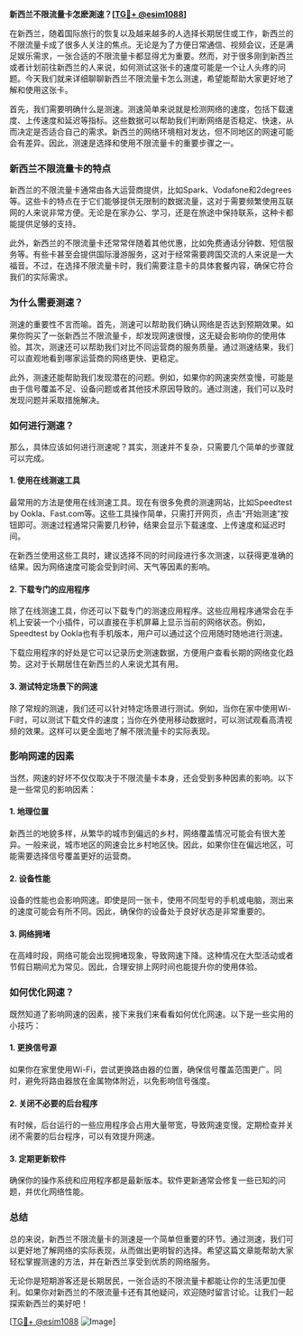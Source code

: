 **新西兰不限流量卡怎麽測速？[[TG💪+ @esim1088](https://t.me/s/esim1088)]**

在新西兰，随着国际旅行的恢复以及越来越多的人选择长期居住或工作，新西兰的不限流量卡成了很多人关注的焦点。无论是为了方便日常通信、视频会议，还是满足娱乐需求，一张合适的不限流量卡都显得尤为重要。然而，对于很多刚到新西兰或者计划前往新西兰的人来说，如何测试这张卡的速度可能是一个让人头疼的问题。今天我们就来详细聊聊新西兰不限流量卡怎么测速，希望能帮助大家更好地了解和使用这张卡。

首先，我们需要明确什么是测速。测速简单来说就是检测网络的速度，包括下载速度、上传速度和延迟等指标。这些数据可以帮助我们判断网络是否稳定、快速，从而决定是否适合自己的需求。新西兰的网络环境相对发达，但不同地区的网速可能会有差异。因此，测速是选择和使用不限流量卡的重要步骤之一。

### **新西兰不限流量卡的特点**

新西兰的不限流量卡通常由各大运营商提供，比如Spark、Vodafone和2degrees等。这些卡的特点在于它们能够提供无限制的数据流量，这对于需要频繁使用互联网的人来说非常方便。无论是在家办公、学习，还是在旅途中保持联系，这种卡都能提供足够的支持。

此外，新西兰的不限流量卡还常常伴随着其他优惠，比如免费通话分钟数、短信服务等。有些卡甚至会提供国际漫游服务，这对于经常需要跨国交流的人来说是一大福音。不过，在选择不限流量卡时，我们需要注意卡的具体套餐内容，确保它符合我们的实际需求。

### **为什么需要测速？**

测速的重要性不言而喻。首先，测速可以帮助我们确认网络是否达到预期效果。如果你购买了一张新西兰不限流量卡，却发现网速很慢，这无疑会影响你的使用体验。其次，测速还可以帮助我们对比不同运营商的服务质量。通过测速结果，我们可以直观地看到哪家运营商的网络更快、更稳定。

此外，测速还能帮助我们发现潜在的问题。例如，如果你的网速突然变慢，可能是由于信号覆盖不足、设备问题或者其他技术原因导致的。通过测速，我们可以及时发现问题并采取措施解决。

### **如何进行测速？**

那么，具体应该如何进行测速呢？其实，测速并不复杂，只需要几个简单的步骤就可以完成。

#### **1. 使用在线测速工具**

最常用的方法是使用在线测速工具。现在有很多免费的测速网站，比如Speedtest by Ookla、Fast.com等。这些工具操作简单，只需打开网页，点击“开始测速”按钮即可。测速过程通常只需要几秒钟，结果会显示下载速度、上传速度和延迟时间。

在新西兰使用这些工具时，建议选择不同的时间段进行多次测速，以获得更准确的结果。因为网络速度可能会受到时间、天气等因素的影响。

#### **2. 下载专门的应用程序**

除了在线测速工具，你还可以下载专门的测速应用程序。这些应用程序通常会在手机上安装一个小插件，可以直接在手机屏幕上显示当前的网络状态。例如，Speedtest by Ookla也有手机版本，用户可以通过这个应用随时随地进行测速。

下载应用程序的好处是它可以记录历史测速数据，方便用户查看长期的网络变化趋势。这对于长期居住在新西兰的人来说尤其有用。

#### **3. 测试特定场景下的网速**

除了常规的测速，我们还可以针对特定场景进行测试。例如，当你在家中使用Wi-Fi时，可以测试下载文件的速度；当你在外使用移动数据时，可以测试观看高清视频的效果。这样可以更全面地了解不限流量卡的实际表现。

### **影响网速的因素**

当然，网速的好坏不仅仅取决于不限流量卡本身，还会受到多种因素的影响。以下是一些常见的影响因素：

#### **1. 地理位置**

新西兰的地貌多样，从繁华的城市到偏远的乡村，网络覆盖情况可能会有很大差异。一般来说，城市地区的网速会比乡村地区快。因此，如果你住在偏远地区，可能需要选择信号覆盖更好的运营商。

#### **2. 设备性能**

设备的性能也会影响网速。即使是同一张卡，使用不同型号的手机或电脑，测出来的速度可能会有所不同。因此，确保你的设备处于良好状态是非常重要的。

#### **3. 网络拥堵**

在高峰时段，网络可能会出现拥堵现象，导致网速下降。这种情况在大型活动或者节假日期间尤为常见。因此，合理安排上网时间也能提升你的使用体验。

### **如何优化网速？**

既然知道了影响网速的因素，接下来我们来看看如何优化网速。以下是一些实用的小技巧：

#### **1. 更换信号源**

如果你在家里使用Wi-Fi，尝试更换路由器的位置，确保信号覆盖范围更广。同时，避免将路由器放在金属物体附近，以免影响信号强度。

#### **2. 关闭不必要的后台程序**

有时候，后台运行的一些应用程序会占用大量带宽，导致网速变慢。定期检查并关闭不需要的后台程序，可以有效提升网速。

#### **3. 定期更新软件**

确保你的操作系统和应用程序都是最新版本。软件更新通常会修复一些已知的问题，并优化网络性能。

### **总结**

总的来说，新西兰不限流量卡的测速是一个简单但重要的环节。通过测速，我们可以更好地了解网络的实际表现，从而做出更明智的选择。希望这篇文章能帮助大家轻松掌握测速的方法，并在新西兰享受到优质的网络服务。

无论你是短期游客还是长期居民，一张合适的不限流量卡都能让你的生活更加便利。如果你对新西兰的不限流量卡还有其他疑问，欢迎随时留言讨论。让我们一起探索新西兰的美好吧！

[[TG💪+ @esim1088](https://t.me/s/esim1088) ![Image](https://i.postimg.cc/4NQfJmqS/Snipaste-2025-05-13-00-14-12.png)]